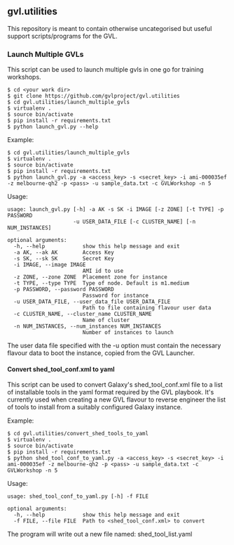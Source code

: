 ## gvl.utilities

This repository is meant to contain otherwise uncategorised but useful
support scripts/programs for the GVL.

### Launch Multiple GVLs

This script can be used to launch multiple gvls in one go for training workshops.

    $ cd <your work dir>
    $ git clone https://github.com/gvlproject/gvl.utilities
    $ cd gvl.utilities/launch_multiple_gvls
    $ virtualenv .
    $ source bin/activate
    $ pip install -r requirements.txt
    $ python launch_gvl.py --help


Example:

    $ cd gvl.utilities/launch_multiple_gvls
    $ virtualenv .
    $ source bin/activate
    $ pip install -r requirements.txt
    $ python launch_gvl.py -a <access_key> -s <secret_key> -i ami-000035ef -z melbourne-qh2 -p <pass> -u sample_data.txt -c GVLWorkshop -n 5

Usage:

	usage: launch_gvl.py [-h] -a AK -s SK -i IMAGE [-z ZONE] [-t TYPE] -p PASSWORD
	                     -u USER_DATA_FILE [-c CLUSTER_NAME] [-n NUM_INSTANCES]

	optional arguments:
	  -h, --help            show this help message and exit
	  -a AK, --ak AK        Access Key
	  -s SK, --sk SK        Secret Key
	  -i IMAGE, --image IMAGE
	                        AMI id to use
	  -z ZONE, --zone ZONE  Placement zone for instance
	  -t TYPE, --type TYPE  Type of node. Default is m1.medium
	  -p PASSWORD, --password PASSWORD
	                        Password for instance
	  -u USER_DATA_FILE, --user_data_file USER_DATA_FILE
	                        Path to file containing flavour user data
	  -c CLUSTER_NAME, --cluster_name CLUSTER_NAME
	                        Name of cluster
	  -n NUM_INSTANCES, --num_instances NUM_INSTANCES
	                        Number of instances to launch

The user data file specified with the -u option must contain the necessary flavour data to boot the instance, copied from the GVL Launcher.


#### Convert shed_tool_conf.xml to yaml

This script can be used to convert Galaxy's shed_tool_conf.xml file to a list of installable tools in the yaml format required by the GVL playbook.
It's currently used when creating a new GVL flavour to reverse engineer the list of tools to install from a suitably configured Galaxy instance.

Example:

    $ cd gvl.utilities/convert_shed_tools_to_yaml
    $ virtualenv .
    $ source bin/activate
    $ pip install -r requirements.txt
    $ python shed_tool_conf_to_yaml.py -a <access_key> -s <secret_key> -i ami-000035ef -z melbourne-qh2 -p <pass> -u sample_data.txt -c GVLWorkshop -n 5

Usage:

	usage: shed_tool_conf_to_yaml.py [-h] -f FILE

	optional arguments:
	  -h, --help            show this help message and exit
	  -f FILE, --file FILE  Path to <shed_tool_conf.xml> to convert

The program will write out a new file named: shed_tool_list.yaml